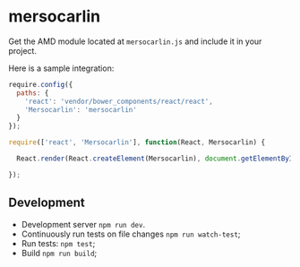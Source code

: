 # mersocarlin

Get the AMD module located at `mersocarlin.js` and include it in your project.

Here is a sample integration:

```js
require.config({
  paths: {
    'react': 'vendor/bower_components/react/react',
    'Mersocarlin': 'mersocarlin'
  }
});

require(['react', 'Mersocarlin'], function(React, Mersocarlin) {

  React.render(React.createElement(Mersocarlin), document.getElementById('widget-container'));

});
```

## Development

* Development server `npm run dev`.
* Continuously run tests on file changes `npm run watch-test`;
* Run tests: `npm test`;
* Build `npm run build`;
